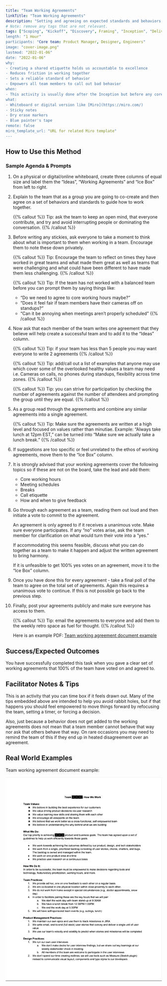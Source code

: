 ```yaml
---
title: "Team Working Agreements"
linkTitle: "Team Working Agreements"
description: "Setting and agreeing on expected standards and behaviors defined by a team as best practices to work together smoothly and ensure the success of the task/project at hand."
# Note: remove any tags that are not relevant.
tags: ["Scoping", "Kickoff", "Discovery", Framing", "Inception", "Delivery"]
length: "1 Hour"
participants: "Core team: Product Manager, Designer, Engineers"
image: "cover-image.png"
lastmod: "2022-01-06"
date: "2022-01-06"
why: 
- Creating a shared etiquette holds us accountable to excellence
- Reduces friction in working together
- Sets a reliable standard of behavior
- Empowers all team members to call out bad behavior
when:
- This activity is usually done after the Inception but before any core product work starts. That way only relevant team members are involved, and agreements are set before bad habits set in.
what:
- Whiteboard or digital version like [Miro](https://miro.com/)
- Sticky notes
- Dry erase markers
- Blue painter's tape
remote: false
miro_template_url: "URL for related Miro template" 
---
```


## How to Use this Method

### Sample Agenda & Prompts
1. On a physical or digital/online whiteboard, create three columns of equal size and label them the “Ideas”, “Working Agreements” and “Ice Box” from left to right.

1. Explain to the team that as a group you are going to co-create and then agree on a set of behaviors and standards to guide how to work together.

   {{% callout %}}
   Tip: ask the team to keep an open mind, that everyone contribute, and try and avoid interrupting people or dominating the conversation.
   {{% /callout %}}

1. Before writing any stickies, ask everyone to take a moment to think about what is important to them when working in a team. Encourage them to note these down privately.

   {{% callout %}}
   Tip: Encourage the team to reflect on times they have worked in great teams and what made them great as well as teams that were challenging and what could have been different to have made them less challenging.
   {{% /callout %}}

   {{% callout %}}
   Tip: If the team has not worked with a balanced team before you can prompt them by saying things like:
   - “Do we need to agree to core working hours maybe?”
   - “Does it feel fair if team members have their cameras off on standups?”
   - “Can it be annoying when meetings aren’t properly scheduled”
   {{% /callout %}}

1. Now ask that each member of the team writes one agreement that they believe will help create a successful team and to add it to the “Ideas” column.

   {{% callout %}}
   Tip: if your team has less than 5 people you may want everyone to write 2 agreements
   {{% /callout %}}

   {{% callout %}}
   Tip: add/call out a list of examples that anyone may use which cover some of the overlooked healthy values a team may need i.e. Cameras on calls, no phones during standups, flexibility across time zones.
   {{% /callout %}}

   {{% callout %}}
   Tip: you can strive for participation by checking the number of agreements against the number of attendees and prompting the group until they are equal.
   {{% /callout %}}

1. As a group read through the agreements and combine any similar agreements into a single agreement.

   {{% callout %}}
   Tip: Make sure the agreements are written at a high level and focused on values rather than minutiae. Example: “Always take lunch at 12pm EST,” can be turned into “Make sure we actually take a lunch break.” 
   {{% /callout %}}

1. If suggestions are too specific or feel unrelated to the ethos of working agreements, move them to the “Ice Box” column.

1. It is strongly advised that your working agreements cover the following topics so if these are not on the board, take the lead and add them:
   - Core working hours
   - Meeting schedules
   - Breaks
   - Call etiquette
   - How and when to give feedback

1. Go through each agreement as a team, reading them out loud and then initiate a vote to commit to the agreement.

   An agreement is only agreed to if it receives a unanimous vote. Make sure everyone participates. If any “no” votes arise, ask the team member for clarification on what would turn their vote into a “yes.”

   If accommodating this seems feasible, discuss what you can do together as a team to make it happen and adjust the written agreement to bring harmony.

   If it is unfeasible to get 100% yes votes on an agreement, move it to the “Ice Box” column.

1. Once you have done this for every agreement - take a final poll of the team to agree on the total set of agreements. Again this requires a unanimous vote to continue. If this is not possible go back to the previous step.

1. Finally, post your agreements publicly and make sure everyone has access to them.
   
   {{% callout %}}
   Tip: email the agreements to everyone and add them to the weekly retro space as fuel for thought.
   {{% /callout %}}

   Here is an example PDF: [Team working agreement document example](images/team-working-agreement-example.pdf)


## Success/Expected Outcomes
You have successfully completed this task when you gave a clear set of working agreements that 100% of the team have voted on and agreed to.

## Facilitator Notes & Tips
This is an activity that you can time box if it feels drawn out. Many of the tips embedded above are intended to help you avoid rabbit holes, but if that happens you should feel empowered to move things forward by refocusing the team, setting a timer, or forcing a decision.

Also, just because a behavior does not get added to the working agreements does not mean that a team member cannot behave that way nor ask that others behave that way. On rare occasions you may need to remind the team of this if they end up in heated disagreement over an agreement.

## Real World Examples

Team working agreement document example:

[![Team working agreement document example](images/team-working-agreement-large.png)](images/team-working-agreement-example.pdf)